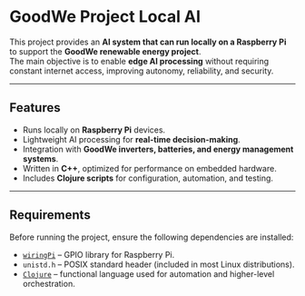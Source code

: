 # GoodWe Project Local AI

This project provides an **AI system that can run locally on a Raspberry Pi** to support the **GoodWe renewable energy project**.  
The main objective is to enable **edge AI processing** without requiring constant internet access, improving autonomy, reliability, and security.

---

## Features 
- Runs locally on **Raspberry Pi** devices.
- Lightweight AI processing for **real-time decision-making**.
- Integration with **GoodWe inverters, batteries, and energy management systems**.
- Written in **C++**, optimized for performance on embedded hardware.
- Includes **Clojure scripts** for configuration, automation, and testing.

---

## Requirements 

Before running the project, ensure the following dependencies are installed:

- [`wiringPi`](http://wiringpi.com/) – GPIO library for Raspberry Pi.
- `unistd.h` – POSIX standard header (included in most Linux distributions).
- [`Clojure`](https://clojure.org/guides/getting_started) – functional language used for automation and higher-level orchestration.
